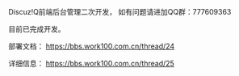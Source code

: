 Discuz!Q前端后台管理二次开发， 如有问题请进加QQ群：777609363

目前已完成开发。

部署文档： https://bbs.work100.com.cn/thread/24

详细信息： https://bbs.work100.com.cn/thread/25
